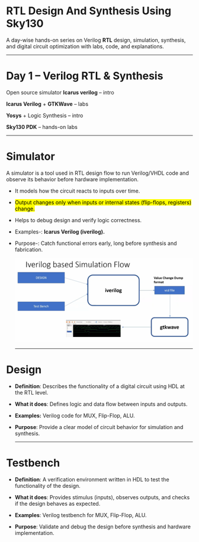 # RTL Design And Synthesis Using Sky130

A day-wise hands-on series on Verilog **RTL** design, simulation, synthesis, and digital circuit optimization with labs, code, and explanations.

 - - -
 # Day 1 – Verilog RTL & Synthesis

Open source simulator **Icarus verilog** – intro

**Icarus Verilog** + **GTKWave** – labs

**Yosys** + Logic Synthesis – intro

**Sky130 PDK** – hands-on labs

---
# Simulator

A simulator is a tool used in RTL design flow to run Verilog/VHDL code and observe its behavior before hardware implementation.

- It models how the circuit reacts to inputs over time.
- <mark>Output changes only when inputs or internal states (flip-flops, registers) change.</mark>
- Helps to debug design and verify logic correctness.
- Examples-: **Icarus Verilog (iverilog).**
- Purpose-: Catch functional errors early, long before synthesis and fabrication.
  
  ![image](https://github.com/JANADINI/RTL-Design-And-Synthesis-using-Sky130/blob/main/Week_1/Day-1/Icarus%20verilog%20design%20flow.png)

  ---
 # Design

- **Definition**: Describes the functionality of a digital circuit using HDL at the RTL level.

- **What it does**: Defines logic and data flow between inputs and outputs.

- **Examples:** Verilog code for MUX, Flip-Flop, ALU.

- **Purpose**: Provide a clear model of circuit behavior for simulation and synthesis.

  ---
 # Testbench

- **Definition**: A verification environment written in HDL to test the functionality of the design.

- **What it does**: Provides stimulus (inputs), observes outputs, and checks if the design behaves as expected.

- **Examples**: Verilog testbench for MUX, Flip-Flop, ALU.

- **Purpose**: Validate and debug the design before synthesis and hardware implementation.

  
